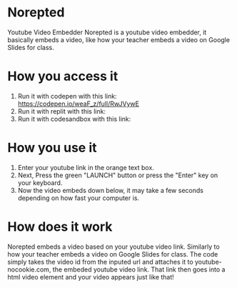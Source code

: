 # Norepted
Youtube Video Embedder
Norepted is a youtube video embedder, it basically embeds a video, like how your teacher embeds a video on Google Slides for class.
# How you access it
1. Run it with codepen with this link: https://codepen.io/weaF_z/full/RwJVywE
2. <WORK IN PROGRESS> Run it with replit with this link: <link>
3. <WORK IN PROGRESS> Run it with codesandbox with this link: <link>
# How you use it
1. Enter your youtube link in the orange text box. <br>
2. Next, Press the green "LAUNCH" button or press the "Enter" key on your keyboard. <br>
3. Now the video embeds down below, it may take a few seconds depending on how fast your computer is.
# How does it work
  Norepted embeds a video based on your youtube video link. Similarly to how your teacher embeds a video on Google Slides for class.
The code simply takes the video id from the inputed url and attaches it to youtube-nocookie.com, the embeded youtube video link. That link then goes into a html video element and your video appears just like that!
